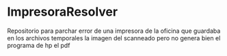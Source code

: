 # ImpresoraResolver
Repositorio para parchar error de una impresora de la oficina que guardaba en los archivos temporales la imagen del scanneado pero no genera bien el programa de hp el pdf

